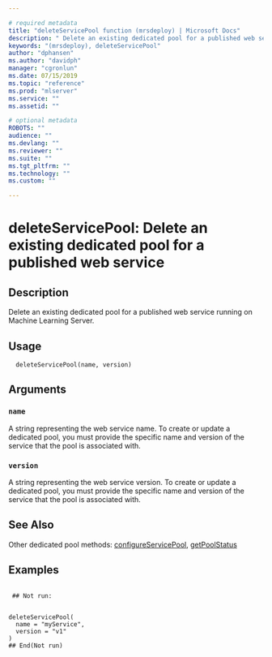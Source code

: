 ```yaml
--- 

# required metadata 
title: "deleteServicePool function (mrsdeploy) | Microsoft Docs" 
description: " Delete an existing dedicated pool for a published web service running on Machine Learning Server. " 
keywords: "(mrsdeploy), deleteServicePool" 
author: "dphansen"
ms.author: "davidph" 
manager: "cgronlun" 
ms.date: 07/15/2019
ms.topic: "reference" 
ms.prod: "mlserver"  
ms.service: "" 
ms.assetid: "" 

# optional metadata 
ROBOTS: "" 
audience: "" 
ms.devlang: "" 
ms.reviewer: "" 
ms.suite: "" 
ms.tgt_pltfrm: "" 
ms.technology: "" 
ms.custom: "" 

--- 
```





 # deleteServicePool: Delete an existing dedicated pool for a published web service 
 ## Description

Delete an existing dedicated pool for a published web service running on 
Machine Learning Server.


 ## Usage

```   
  deleteServicePool(name, version)

```

 ## Arguments



 ### `name`
 A string representing the web service name. To create or update  a dedicated pool, you must provide the specific name and version of the  service that the pool is associated with. 



 ### `version`
 A string representing the web service version. To create or  update a dedicated pool, you must provide the specific name and version of the  service that the pool is associated with. 



 ## See Also

Other dedicated pool methods: [configureServicePool](ConfigureServicePool.md),
[getPoolStatus](GetPoolStatus.md)

 ## Examples

 ```

  ## Not run:


deleteServicePool(
   name = "myService",
   version = "v1"
)
 ## End(Not run) 
```

